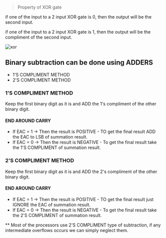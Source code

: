 >Property of XOR gate

   if one of the input to a 2 input XOR gate is 0, then the output will be the second input.
  
   if one of the input to a 2 input XOR gate is 1, then the output will be the compliment of the second input.

![xor](https://user-images.githubusercontent.com/123290522/230448559-ae350860-267f-48e9-a6aa-0cb7a25542dc.jpeg)

## Binary subtraction can be done using ADDERS

* 1'S COMPLIMENT METHOD
* 2'S COMPLIMENT METHOD

### 1'S COMPLIMENT METHOD

   Keep the first binary digit as it is and ADD the 1's compliment of the other binary digit.
		
		
#### END AROUND CARRY

   * If EAC = 1 -> Then the result is POSITIVE - TO get the final result ADD the EAC to LSB of summation result.
   * If EAC = 0 -> Then the result is NEGATIVE - To get the final result take the 1'S COMPLIMENT of summation result.


### 2'S COMPLIMENT METHOD

   Keep the first binary digit as it is and ADD the 2's compliment of the other binary digit.
		
		
#### END AROUND CARRY

   * If EAC = 1 -> Then the result is POSITIVE - TO get the final result just IGNORE the EAC of summation result.
   * If EAC = 0 -> Then the result is NEGATIVE - To get the final result take the 2'S COMPLIMENT of summation result.


   ** Most of the processors use 2'S COMPLIMENT type of subtraction, if any intermediate overflows      occurs we can simply neglect them.

